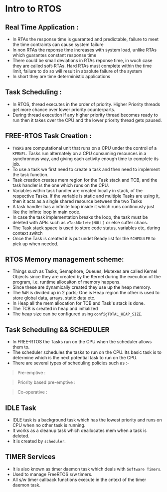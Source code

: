 # Intro to RTOS

## Real Time Application :

- In RTAs the response time is guaranted and predictable, failure to meet the time contraints can cause system failure
- In non RTAs the reponse time increases with system load, unlike RTAs which guarantes constant response time
- There could be small deviations in RTAs reponse time, in wuch case they are called soft-RTAs. Hard RTAs must complete within the time limit, failure to do so will result in absolute failure of the system
- In short they are time deterministic applications

## Task Scheduling : 

- In RTOS, thread executes in the order of priority. Higher Priority threads get more chance over lower priority counterparts. 
- During thread execution if any higher priority thread becomes ready to run then it takes over the CPU and the lower priority thread gets paused.

## FREE-RTOS Task Creation :

- ```TASKS``` are computational unit that runs on a CPU under the control of a ```KERNEL```. Tasks run alternately on a CPU consuming resources in a synchronous way, and giving each activity enough time to complete its job.
- To use a task we first need to create a task and then need to implement the task function.
- Task creation creates mem region for the Task stack and TCB, and the task handler is the one which runs on the CPU.
- Variables within task handler are created locally in stack, of the respective Tasks. If the variable is static and multiple Tasks are using it, then it acts as a single shared resource between the two Tasks
- A task handler has a infinite loop inside it which runs continously just like the infinte loop in main code.
- In case the task implementation breaks the loop, the task must be deleted with APIs such as ```vTaskDelete(NULL)``` or else suffer chaos.
- The Task stack space is used to store code status, variables etc, during context switch
- Once the Task is created it is put undet Ready list for the ```SCHEDULER``` to pick up when needed.

## RTOS Memory management scheme:

- Things such as Tasks, Semaphore, Queues, Mutexes are called Kernel Objects since they are created by the Kernel during the execution of the program, i.e. runtime allocaiton of memory happens.
- Since these are dynamically created they use up the heap memory. 
- The ```RAM``` is divided up in 2 parts; One is Heap region the other is used to store global data, arrays, static data etc.
- In Heap all the mem allocation for TCB and Task's stack is done.
- The TCB is created in heap and initialized
- The heap size can be configured using ```configTOTAL_HEAP_SIZE```.

## Task Scheduling && SCHEDULER

- In FREE-RTOS the Tasks run on the CPU when the scheduler allows them to.
- The scheduler schedules the tasks to run on the CPU. Its basic task is to determine which is the next potential task to run on the CPU.
- There are several types of scheduling policies such as :-
> Pre-emptive :

> Priority based pre-emptive :

> Co-operative :

## IDLE Task

- IDLE task is a background task which has the lowest priority and runs on CPU when no other task is running. 
- It works as a cleanup task which deallocates mem when a task is deleted.
- It is created by ```scheduler```.

## TIMER Services

- It is also known as timer daemon task which deals with ```Software Timers```.
- Used to manage FreeRTOS s/w timers.
- All s/w timer callback functions execute in the cntext of the timer daemon task.
